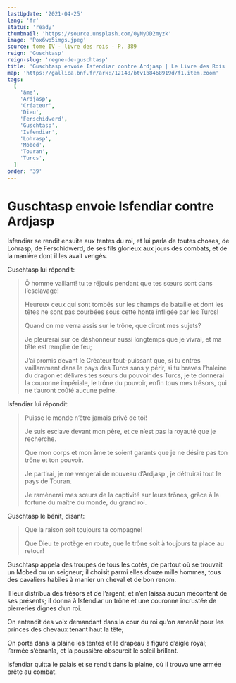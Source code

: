```yaml
---
lastUpdate: '2021-04-25'
lang: 'fr'
status: 'ready'
thumbnail: 'https://source.unsplash.com/0yNyDD2myzk'
image: 'Pox6wp5imgs.jpeg'
source: tome IV - livre des rois - P. 389
reign: 'Guschtasp'
reign-slug: 'regne-de-guschtasp'
title: 'Guschtasp envoie Isfendiar contre Ardjasp | Le Livre des Rois | Shâhnâmeh'
map: 'https://gallica.bnf.fr/ark:/12148/btv1b8468919d/f1.item.zoom'
tags:
  [
    'âme',
    'Ardjasp',
    'Créateur',
    'Dieu',
    'Ferschidwerd',
    'Guschtasp',
    'Isfendiar',
    'Lohrasp',
    'Mobed',
    'Touran',
    'Turcs',
  ]
order: '39'
---
```


<!-- LTeX: language=fr -->

# Guschtasp envoie Isfendiar contre Ardjasp

Isfendiar se rendit ensuite aux tentes du roi, et lui parla de toutes choses, de Lohrasp, de Ferschidwerd, de ses fils glorieux aux jours des combats, et de la manière dont il les avait vengés.

Guschtasp lui répondit:

> Ô homme vaillant! tu te réjouis pendant que tes sœurs sont dans l’esclavage!
>
> Heureux ceux qui sont tombés sur les champs de bataille et dont les têtes ne sont pas courbées sous cette honte infligée par les Turcs!
>
> Quand on me verra assis sur le trône, que diront mes sujets?
>
> Je pleurerai sur ce déshonneur aussi longtemps que je vivrai, et ma tête est remplie de feu;
>
> J’ai promis devant le Créateur tout-puissant que, si tu entres vaillamment dans le pays des Turcs sans y périr, si tu braves l’haleine du dragon et délivres tes sœurs du pouvoir des Turcs, je te donnerai la couronne impériale, le trône du pouvoir, enfin tous mes trésors, qui ne t’auront coûté aucune peine.

Isfendiar lui répondit:

> Puisse le monde n’être jamais privé de toi!
>
> Je suis esclave devant mon père, et ce n’est pas la royauté que je recherche.
>
> Que mon corps et mon âme te soient garants que je ne désire pas ton trône et ton pouvoir.
>
> Je partirai, je me vengerai de nouveau d’Ardjasp , je détruirai tout le pays de Touran.
>
> Je ramènerai mes sœurs de la captivité sur leurs trônes, grâce à la fortune du maître du monde, du grand roi.

Guschtasp le bénit, disant:

> Que la raison soit toujours ta compagne!
>
> Que Dieu te protège en route, que le trône soit à toujours ta place au retour!

Guschtasp appela des troupes de tous les cotés, de partout où se trouvait un Mobed ou un seigneur; il choisit parmi elles douze mille hommes, tous des cavaliers habiles à manier un cheval et de bon renom.

Il leur distribua des trésors et de l’argent, et n’en laissa aucun mécontent de ses présents; il donna à Isfendiar un trône et une couronne incrustée de pierreries dignes d’un roi.

On entendit des voix demandant dans la cour du roi qu’on amenât pour les princes des chevaux tenant haut la tête;

On porta dans la plaine les tentes et le drapeau à figure d’aigle royal; l’armée s’ébranla, et la poussière obscurcit le soleil brillant.

Isfendiar quitta le palais et se rendit dans la plaine, où il trouva une armée prête au combat.
